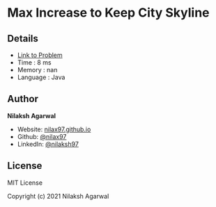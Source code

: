 # Max Increase to Keep City Skyline


## Details

* [Link to Problem](https://leetcode.com/problems/max-increase-to-keep-city-skyline/)
* Time : 8 ms
* Memory : nan
* Language : Java

## Author

**Nilaksh Agarwal**

* Website: [nilax97.github.io](https://nilax97.github.io/)
* Github: [@nilax97](https://github.com/nilax97)
* LinkedIn: [@nilaksh97](https://linkedin.com/in/nilaksh97)

## License

MIT License

Copyright (c) 2021 Nilaksh Agarwal
